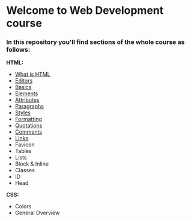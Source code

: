 # Welcome to Web Development course
### In this repository you'll find sections of the whole course as follows:

**HTML:**
 - <a href="https://github.com/nurlan-aliyev/WEBDEV_22_23/blob/b3780e45c9c5949dbd64e751150eab90330b1e40/assets/mardowns/intro.md">What is HTML</a>
 - [Editors](https://github.com/nurlan-aliyev/WEBDEV_22_23/blob/cd454899b664cd2fa2ff5e4768b3e92f43a69e46/assets/mardowns/editors.md)
 - [Basics](https://github.com/nurlan-aliyev/WEBDEV_22_23/blob/22edf51a4b36cc069e45ee3ce568bb4526da2344/assets/mardowns/basics.md)
 - [Elements](https://github.com/nurlan-aliyev/WEBDEV_22_23/blob/66101733db2648c94b5b49fdab373d35e6cce111/assets/mardowns/elements.md) 
 - [Attributes](https://github.com/nurlan-aliyev/WEBDEV_22_23/blob/bbd9e2a5750cda464c4714a2aec285e61959a9be/assets/mardowns/attributes.md)
 - [Paragraphs](https://github.com/nurlan-aliyev/WEBDEV_22_23/blob/5dc2aca8b7b920872e70fa06c2e6b5cb21c4609c/assets/mardowns/paragraph.md)
 - [Styles](https://github.com/nurlan-aliyev/WEBDEV_22_23/blob/2ff7bcfb35d175b8b06a7679bf594f801c20d5de/assets/mardowns/styles.md)
 - [Formatting](https://github.com/nurlan-aliyev/WEBDEV_22_23/blob/5d64c88ad952ca15dc5fc5f7035ccc38f878f912/assets/mardowns/formatting.md)
 - [Quotations](https://github.com/nurlan-aliyev/WEBDEV_22_23/blob/f57f3f7c38dd2e46ddf206d080d9f0a1367bbef3/assets/mardowns/quotation_citation.md)
 - [Comments](https://github.com/nurlan-aliyev/WEBDEV_22_23/blob/b8daeb69b6e66bab80f4a32da5ecbbea677ef71f/assets/mardowns/comments.md)
 - [Links](https://github.com/nurlan-aliyev/WEBDEV_22_23/blob/af0aa9cbb463f5c0599c03b9694a40fc0d94df9e/assets/mardowns/links.md)
 - Favicon
 - Tables
 - Lists
 - Block & Inline
 - Classes
 - ID
 - Head
 
 **CSS:**
 
 - Colors
 - General Overview
